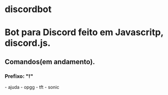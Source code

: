 # discordbot
 
<h1>Bot para Discord feito em Javascritp, discord.js.</h1>

<h2>Comandos(em andamento).</h1>
<h3>Prefixo: "!"</h3>
- ajuda
- opgg
- tft
- sonic
